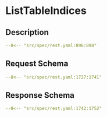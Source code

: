 # ListTableIndices

## Description

```yaml
--8<-- "src/spec/rest.yaml:896:898"
```

## Request Schema

```yaml
--8<-- "src/spec/rest.yaml:1727:1741"
```
## Response Schema

```yaml
--8<-- "src/spec/rest.yaml:1742:1752"
```
